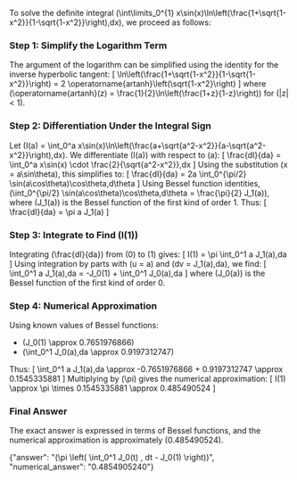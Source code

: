 
To solve the definite integral \(\int\limits_0^{1} x\sin(x)\ln\left(\frac{1+\sqrt{1-x^2}}{1-\sqrt{1-x^2}}\right)\,dx\), we proceed as follows:

### Step 1: Simplify the Logarithm Term
The argument of the logarithm can be simplified using the identity for the inverse hyperbolic tangent:
\[
\ln\left(\frac{1+\sqrt{1-x^2}}{1-\sqrt{1-x^2}}\right) = 2 \operatorname{artanh}\left(\sqrt{1-x^2}\right)
\]
where \(\operatorname{artanh}(z) = \frac{1}{2}\ln\left(\frac{1+z}{1-z}\right)\) for \(|z| < 1\).

### Step 2: Differentiation Under the Integral Sign
Let \(I(a) = \int_0^a x\sin(x)\ln\left(\frac{a+\sqrt{a^2-x^2}}{a-\sqrt{a^2-x^2}}\right)\,dx\). We differentiate \(I(a)\) with respect to \(a\):
\[
\frac{dI}{da} = \int_0^a x\sin(x) \cdot \frac{2}{\sqrt{a^2-x^2}}\,dx
\]
Using the substitution \(x = a\sin\theta\), this simplifies to:
\[
\frac{dI}{da} = 2a \int_0^{\pi/2} \sin(a\cos\theta)\cos\theta\,d\theta
\]
Using Bessel function identities, \(\int_0^{\pi/2} \sin(a\cos\theta)\cos\theta\,d\theta = \frac{\pi}{2} J_1(a)\), where \(J_1(a)\) is the Bessel function of the first kind of order 1. Thus:
\[
\frac{dI}{da} = \pi a J_1(a)
\]

### Step 3: Integrate to Find \(I(1)\)
Integrating \(\frac{dI}{da}\) from \(0\) to \(1\) gives:
\[
I(1) = \pi \int_0^1 a J_1(a)\,da
\]
Using integration by parts with \(u = a\) and \(dv = J_1(a)\,da\), we find:
\[
\int_0^1 a J_1(a)\,da = -J_0(1) + \int_0^1 J_0(a)\,da
\]
where \(J_0(a)\) is the Bessel function of the first kind of order 0.

### Step 4: Numerical Approximation
Using known values of Bessel functions:
- \(J_0(1) \approx 0.7651976866\)
- \(\int_0^1 J_0(a)\,da \approx 0.9197312747\)

Thus:
\[
\int_0^1 a J_1(a)\,da \approx -0.7651976866 + 0.9197312747 \approx 0.1545335881
\]
Multiplying by \(\pi\) gives the numerical approximation:
\[
I(1) \approx \pi \times 0.1545335881 \approx 0.485490524
\]

### Final Answer
The exact answer is expressed in terms of Bessel functions, and the numerical approximation is approximately \(0.485490524\).

{"answer": "\(\pi \left( \int_0^1 J_0(t) \, dt - J_0(1) \right)\)", "numerical_answer": "0.4854905240"}